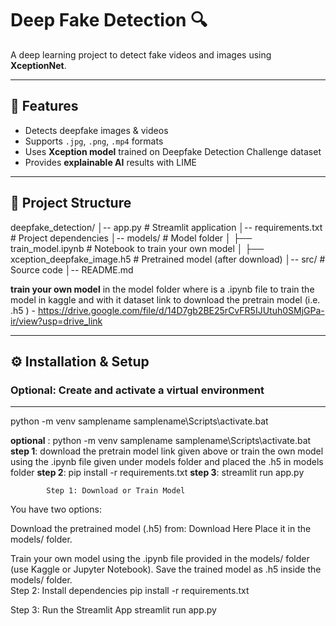 # Deep Fake Detection 🔍

A deep learning project to detect fake videos and images using **XceptionNet**.

---

## 📌 Features
- Detects deepfake images & videos  
- Supports `.jpg`, `.png`, `.mp4` formats  
- Uses **Xception model** trained on Deepfake Detection Challenge dataset  
- Provides **explainable AI** results with LIME  

---

## 📂 Project Structure
deepfake_detection/
│-- app.py # Streamlit application
│-- requirements.txt # Project dependencies
│-- models/ # Model folder
│ ├── train_model.ipynb # Notebook to train your own model
│ ├── xception_deepfake_image.h5 # Pretrained model (after download)
│-- src/ # Source code
│-- README.md

**train your own model** in the model folder where is a .ipynb file to train the model in kaggle and with it dataset
link to download the pretrain model (i.e. .h5 ) - https://drive.google.com/file/d/14D7gb2BE25rCvFR5IJUtuh0SMjGPa-ir/view?usp=drive_link

---

## ⚙️ Installation & Setup

### **Optional**: Create and activate a virtual environment
---
python -m venv samplename
samplename\Scripts\activate.bat


**optional** :  python -m venv samplename
            samplename\Scripts\activate.bat   
               **step 1**: download the pretrain model link given above or train the own model using the .ipynb file given under models folder and placed the .h5 in models folder               **step 2**: pip install -r requirements.txt
               **step 3**: streamlit run app.py

            Step 1: Download or Train Model

You have two options:

Download the pretrained model (.h5) from:
Download Here
Place it in the models/ folder.

Train your own model using the .ipynb file provided in the models/ folder (use Kaggle or Jupyter Notebook).
Save the trained model as .h5 inside the models/ folder.                      
 Step 2: Install dependencies
            pip install -r requirements.txt

 Step 3: Run the Streamlit App
            streamlit run app.py
